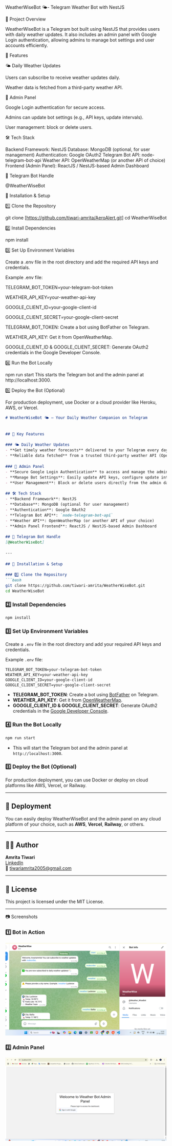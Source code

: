 WeatherWiseBot 🌤️- Telegram Weather Bot with NestJS

📌 Project Overview

WeatherWiseBot is a Telegram bot built using NestJS that provides users with daily weather updates. It also includes an admin panel with Google Login authentication, allowing admins to manage bot settings and user accounts efficiently.

🚀 Features

🌤️ Daily Weather Updates

Users can subscribe to receive weather updates daily.

Weather data is fetched from a third-party weather API.

🔐 Admin Panel

Google Login authentication for secure access.

Admins can update bot settings (e.g., API keys, update intervals).

User management: block or delete users.

🛠 Tech Stack

Backend Framework: NestJS
Database: MongoDB (optional, for user management)
Authentication: Google OAuth2
Telegram Bot API: node-telegram-bot-api
Weather API: OpenWeatherMap (or another API of choice)
Frontend (Admin Panel): ReactJS / NestJS-based Admin Dashboard

📌 Telegram Bot Handle

@WeatherWiseBot

🔧 Installation & Setup

1️⃣ Clone the Repository

git clone [https://github.com/tiwari-amrita/AeroAlert.git]
cd WeatherWiseBot

2️⃣ Install Dependencies

npm install

3️⃣ Set Up Environment Variables

Create a .env file in the root directory and add the required API keys and credentials.

Example .env file:

TELEGRAM_BOT_TOKEN=your-telegram-bot-token

WEATHER_API_KEY=your-weather-api-key

GOOGLE_CLIENT_ID=your-google-client-id

GOOGLE_CLIENT_SECRET=your-google-client-secret

TELEGRAM_BOT_TOKEN: Create a bot using BotFather on Telegram.

WEATHER_API_KEY: Get it from OpenWeatherMap.

GOOGLE_CLIENT_ID & GOOGLE_CLIENT_SECRET: Generate OAuth2 credentials in the Google Developer Console.

4️⃣ Run the Bot Locally

npm run start
This starts the Telegram bot and the admin panel at http://localhost:3000.

5️⃣ Deploy the Bot (Optional)

For production deployment, use Docker or a cloud provider like Heroku, AWS, or Vercel.


```markdown
# WeatherWiseBot 🌤️ – Your Daily Weather Companion on Telegram


## 🚀 Key Features

### 🌤️ Daily Weather Updates
- **Get timely weather forecasts** delivered to your Telegram every day.
- **Reliable data fetched** from a trusted third-party weather API (OpenWeatherMap or your preferred choice).

### 🔐 Admin Panel
- **Secure Google Login Authentication** to access and manage the admin panel.
- **Manage Bot Settings**: Easily update API keys, configure update intervals, and more.
- **User Management**: Block or delete users directly from the admin dashboard.

## 🛠 Tech Stack
- **Backend Framework**: NestJS
- **Database**: MongoDB (optional for user management)
- **Authentication**: Google OAuth2
- **Telegram Bot API**: `node-telegram-bot-api`
- **Weather API**: OpenWeatherMap (or another API of your choice)
- **Admin Panel Frontend**: ReactJS / NestJS-based Admin Dashboard

## 📌 Telegram Bot Handle
[@WeatherWiseBot]

---

## 🔧 Installation & Setup

### 1️⃣ Clone the Repository
```bash
git clone https://github.com/tiwari-amrita/WeatherWiseBot.git
cd WeatherWiseBot
```

### 2️⃣ Install Dependencies
```bash
npm install
```

### 3️⃣ Set Up Environment Variables
Create a `.env` file in the root directory and add your required API keys and credentials.

Example `.env` file:

```
TELEGRAM_BOT_TOKEN=your-telegram-bot-token
WEATHER_API_KEY=your-weather-api-key
GOOGLE_CLIENT_ID=your-google-client-id
GOOGLE_CLIENT_SECRET=your-google-client-secret
```

- **TELEGRAM_BOT_TOKEN**: Create a bot using [BotFather](https://core.telegram.org/bots#botfather) on Telegram.
- **WEATHER_API_KEY**: Get it from [OpenWeatherMap](https://openweathermap.org/api).
- **GOOGLE_CLIENT_ID & GOOGLE_CLIENT_SECRET**: Generate OAuth2 credentials in the [Google Developer Console](https://console.developers.google.com/).

### 4️⃣ Run the Bot Locally
```bash
npm run start
```
- This will start the Telegram bot and the admin panel at `http://localhost:3000`.

### 5️⃣ Deploy the Bot (Optional)
For production deployment, you can use Docker or deploy on cloud platforms like AWS, Vercel, or Railway.

---

## 🚀 Deployment
You can easily deploy WeatherWiseBot and the admin panel on any cloud platform of your choice, such as **AWS**, **Vercel**, **Railway**, or others.

---

## 👨‍💻 Author
**Amrita Tiwari**  
[LinkedIn](https://www.linkedin.com/in/amrita-tiwari033617293)  
📧 tiwariamrita2005@gmail.com

---

## 📜 License
This project is licensed under the MIT License.

---

📷 Screenshots
### 1️⃣ Bot in Action
![Bot Interface](images/Interface.png)

### 2️⃣ Admin Panel
<img src="images/admin panel.png" width="700">
